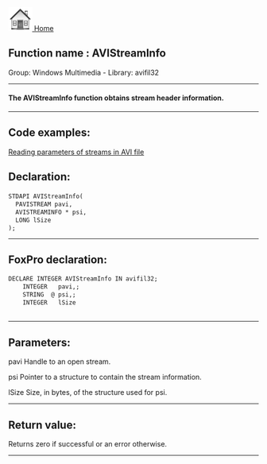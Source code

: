 [<img src="../../images/home.png"> Home ](https://github.com/VFPX/Win32API)  

## Function name : AVIStreamInfo
Group: Windows Multimedia - Library: avifil32    
***  


#### The AVIStreamInfo function obtains stream header information.
***  


## Code examples:
[Reading parameters of streams in AVI file](../../samples/sample_429.md)  

## Declaration:
```foxpro  
STDAPI AVIStreamInfo(
  PAVISTREAM pavi,
  AVISTREAMINFO * psi,
  LONG lSize
);  
```  
***  


## FoxPro declaration:
```foxpro  
DECLARE INTEGER AVIStreamInfo IN avifil32;
	INTEGER   pavi,;
	STRING  @ psi,;
	INTEGER   lSize
  
```  
***  


## Parameters:
pavi
Handle to an open stream.

psi
Pointer to a structure to contain the stream information.

lSize
Size, in bytes, of the structure used for psi.
  
***  


## Return value:
Returns zero if successful or an error otherwise.  
***  

